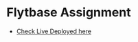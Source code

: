 # Flytbase Assignment 

- [Check Live Deployed here](https://flytbase-drone-simulator.netlify.app/)
